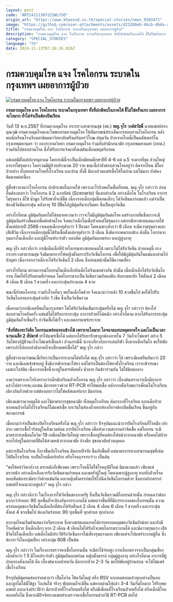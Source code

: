 ```yaml
---
layout: post
code: "ART24111307222WLYSQ"
origin_url: "https://www.khaosod.co.th/special-stories/news_9503471"
image: "https://github.com/user-attachments/assets/d23280eb-4bcb-4bda-ad88-bb668223339e"
title: "กรมควบคุมโรค แจง โรคไอกรน ระบาดในกรุงเทพฯ เผยอาการผู้ป่วย"
description: "กรมควบคุมโรค แจง โรคไอกรน ระบาดในกรุงเทพฯ ทั้งที่ปกติพบในภาคใต้ ชี้ไม่ใช่ครั้งแรก เผยอาการจะไอมาก ย้ำไม่จำเป็นต้องปิดเรียน"
category: "SPECIAL_STORIES"
language: "th"
date: 2024-11-13T07:26:26.826Z
---
```


# กรมควบคุมโรค แจง โรคไอกรน ระบาดในกรุงเทพฯ เผยอาการผู้ป่วย

[![กรมควบคุมโรค แจง โรคไอกรน ระบาดในกรุงเทพฯ เผยอาการผู้ป่วย](https://www.khaosod.co.th/wpapp/uploads/2024/11/Pertussis.jpg "กรมควบคุมโรค แจง โรคไอกรน ระบาดในกรุงเทพฯ เผยอาการผู้ป่วย")](https://www.khaosod.co.th/wpapp/uploads/2024/11/Pertussis.jpg)

**กรมควบคุมโรค แจง โรคไอกรน ระบาดในกรุงเทพฯ ทั้งที่ปกติพบในภาคใต้ ชี้ไม่ใช่ครั้งแรก เผยอาการจะไอมาก ย้ำไม่จำเป็นต้องปิดเรียน**

วันที่ 13 พ.ย.2567 ที่กรมควบคุมโรค กระทรวงสาธารณสุข (สธ.) **พญ.จุไร วงค์สวัสดิ์** นายแพทย์ทรงคุณวุฒิ กรมควบคุมโรคและโฆษกกรมควบคุมโรค ให้สัมภาษณ์ประเด็นการสอบสวนโรคไอกรน หลังพบนักเรียนโรงเรียนสาธิตมหาวิทยาลัยศรีนครินทรวิโรฒ ปทุมวัน ป่วยจากโรคนี้เป็นคลัสเตอร์ในกรุงเทพมหานคร ว่า กองระบาดวิทยา กรมควบคุมโรค ร่วมกับสำนักอนามัย กรุงเทพมหานคร (กทม.) ร่วมกันไปสอบสวนโรค ซึ่งได้รับการแจ้งมาตั้งแต่ต้นเดือนพฤศจิกายน

แต่เคสมีตั้งแต่ปลายตุลาคม โดยกรณีนี้จะเป็นเด็กมัธยมศึกษาปีที่ 4-6 แต่ ม.5 จะมากที่สุด ส่วนใหญ่อาการไม่รุนแรง โดยรวมมีผู้ป่วยประมาณ 20 ราย ขณะนี้กำลังสอบสวนโรคอยู่ว่า ติดจากไหน มีใครป่วยบ้าง ทั้งสอบสวนโรคทั้งโรงเรียน และบ้าน ทั้งนี้ มีบางส่วนแพร่เชื้อให้ในบ้าน แต่ไม่มาก ยังต้องติดตามต่อเนื่อง

ผู้สื่อข่าวถามว่าโรคไอกรน ปกติจะพบในภาคใต้ เพราะอะไรถึงพบในพื้นที่กทม. พญ.จุไร กล่าวว่า ก่อนอื่นต้องบอกว่า โรคไอกรน มี 2 ฉากทัศน์ (Scenario) ที่แตกต่างกัน อย่างเด็กโต ในโรงเรียน อาการไม่รุนแรง มีไข้ น้ำมูก ไปรักษาก็จะดีขึ้น เนื่องจากเด็กกลุ่มนี้ตอนเล็กๆ ได้วัคซีนมาก่อนแล้ว แต่จำเป็นต้องมีวัคซีนกระตุ้น หลังอายุ 10 ปีขึ้นไปภูมิคุ้มกันจะเริ่มตก ซึ่งเป็นทุกวัคซีน

อย่างไรก็ตาม ภูมิคุ้มกันตกไม่ได้หมายความว่า เราจะไม่มีภูมิคุ้มกันต่อโรค แต่ร่างกายที่แข็งแรงจะมีภูมิคุ้มกันสร้างขึ้นมาเพื่อต่อต้านโรค จึงพบว่าเด็กโตเมื่อป่วยแต่ไม่รุนแรง แต่กรณีทางชายแดนภาคใต้ ตั้งแต่ปลายปี 2566 เจอเคสเด็กอายุต่ำกว่า 1 ปีลงมา โดยเฉพาะต่ำกว่า 6 เดือน จะมีความรุนแรงและเสียชีวิต เนื่องจากเด็กกลุ่มนี้ได้รับเชื้อตั้งแต่อายุต่ำกว่า 3 เดือน ซึ่งติดจากคนรอบข้าง ดังนั้น ไอกรนจะรุนแรงในเด็กเล็ก และผู้มีโรคประจำตัว หอบหืด ภูมิคุ้มกันบกพร่อง และผู้สูงอายุ

พญ.จุไร กล่าวอีกว่า กรณีเด็กเล็กที่ป่วยไอกรนทางชายแดนใต้ เพราะไม่ได้รับวัคซีน ด้วยเหตุนี้ ทางกระทรวงสาธารณสุข จึงมีมาตรการให้หญิงตั้งครรภ์รับวัคซีนไอกรน เพื่อให้มีภูมิคุ้มกันในแม่และผ่านไปยังบุตร เนื่องจากกว่าเด็กจะได้รับวัคซีนก็ 2 เดือน ซึ่งก่อนหน้านั้นก็มีความเสี่ยง

อย่างไรก็ตาม สถานการณ์ไอกรนในเด็กเล็กกับเด็กโตจึงแตกต่างกัน ดังนั้น เมื่อเด็กเล็กได้รับวัคซีนไอกรน ก็ขอให้ไปรับตามที่กำหนด โดยไอกรนจะเป็นวัคซีนรวมกับคอตีบ กับบาดทะยัก ให้ตั้งแต่ 2 เดือน 4 เดือน 6 เดือน 1 ขวบครึ่ง และกระตุ้นประมาณ 4 ขวบ

ขณะนี้ยังพบไอกรน รวมถึงโรคอื่นๆ พบในเด็กโตด้วย จึงแนะนำว่าหลัง 10 ขวบขึ้นไป ขอให้ไปรับวัคซีนไอกรนกระตุ้นด้วยอีก 1 เข็ม ซึ่งเป็นวัคซีนรวม

เมื่อถามว่ากรณีเคสที่พบในกรุงเทพฯ ไม่ได้รับวัคซีนเข็มกระตุ้นหรือไม่ พญ.จุไร กล่าวว่า ต้องไปสอบสวนโรคอีกครั้ง แต่แม้ไม่ได้รับการกระตุ้น อาการป่วยก็ไม่หนัก อย่างไรก็ตาม หากได้รับการกระตุ้น ภูมิคุ้มกันก็จะขึ้นเร็ว กำจัดเชื้อได้เร็ว และลดการแพร่กระจาย

“**สิ่งที่ต้องระวังคือ ไอกรนแพร่คนรอบข้างได้ เพราะจะไอมาก ไอจนจะแทบหยุดหายใจ และไอเป็นเวลานานเฉลี่ย 2 สัปดาห์** ทำให้แพร่เชื้อได้ แต่หากได้รับยารักษาถูกต้องภายใน 7 วันก็จะไม่แพร่ อย่าง 5 วันได้ยาปฏิชีวนะก็จะไม่แพร่เชื้อแล้ว ส่วนกรณีนี้ น่าจะเกี่ยวกับการเล่นกีฬา ซึ่งหากเด็กเริ่มไอ ขอให้พัก เพราะถ้าไปออกกำลังกายก็จะเสี่ยงแพร่เชื้อได้” พญ.จุไร กล่าว

ผู้สื่อข่าวถามว่าขณะนี้เรียกว่าเป็นการระบาดได้หรือไม่ พญ.จุไร กล่าวว่า ได้ เพราะมีเคสยืนยันกว่า 20 ราย และมีเคสเข้าข่ายอยู่ ซึ่งมีการพิจารณาให้ยา แต่ไม่จำเป็นต้องให้ยาทั้งโรงเรียน เราจะพิจารณาเฉพาะใกล้ชิด เนื่องจากเชื้อนี้จะอยู่ในสารคัดหลั่ง น้ำลาย กินข้าวร่วมกัน ไม่ใช้ช้อนกลาง

ถามว่าเพราะอะไรถึงทราบว่าเด็กนักเรียนป่วยไอกรน พญ.จุไร กล่าวว่า เบื้องต้นทราบว่าเด็กมีอาการแล้วไปตรวจรพ.เอกชน มีการตรวจด้วย RT-PCR ทำให้พบเชื้อ หลังจากนั้นจึงพบว่าเพื่อนในโรงเรียนเดียวกันป่วยด้วย แต่ต้องบอกว่าไม่ใช่คลัสเตอร์แรก มีมาก่อน

เพียงแต่เราควบคุมได้ และใช้มาตรการสุขอนามัย ทั้งหยุดโรงเรียน คัดกรองที่โรงเรียน แยกเด็กป่วย หากคนป่วยไม่ไปโรงเรียนก็ไม่แพร่เชื้อ ยกเว้นในห้องป่วยยกห้องก็อาจต้องปิดชั้นเรียน ขึ้นอยู่กับสถานการณ์

เมื่อถามว่าจำเป็นต้องปิดโรงเรียนหรือไม่ พญ.จุไร กล่าวว่า ปัจจุบันแนะนำการปิดโรงเรียนที่โรคมือ เท้า ปาก เพราะเชื้อไวรัสอยู่ในสิ่งแวดล้อม การปิดโรงเรียน เพื่อทำความสะอาดกำจัดเชื้อ แต่ไอกรน จะมีมาตรการเหมือนโควิด-19 เหมือนไข้หวัดใหญ่ เพราะเชื้ออยู่ที่คนต้องใส่หน้ากากอนามัย หรือคนไม่ป่วยหากไปอยู่ในสถานที่ปิดให้สวมหน้ากากอนามัย ล้างมือ สุขอนามัยส่วนบุคคล

แต่การปิดโรงเรียน ก็อาจขึ้นกับโรงเรียน มีหลายปัจจัย ขึ้นกับพื้นที่ แต่มาตรการทางสาธารณสุขที่เน้นให้ปิดโรงเรียน จะเป็นโรคมือเท้าปาก หรือโรคอุจจาระร่วง เป็นต้น

“ขอให้อย่าวิตกกังวล ตระหนักก็เพียงพอ เพราะโรคนี้ไม่ใช่โรคอุบัติใหม่ มีมานานแล้ว เพียงแต่ตระหนัก อย่างเด็กเล็กควรรับวัคซีนตามกำหนด และขอย้ำผู้ใหญ่ โดยเฉพาะผู้สูงอายุ หากยิ่งป่วยโรคหอบหืดต้องระมัดระวังด้วยเช่นกัน และหญิงตั้งครรภ์ขอให้ไปฉีดวัคซีนไอกรนด้วย ซึ่งหากฝากครรภ์ แพทย์ก็จะแนะนำอยู่แล้ว” พญ.จุไร กล่าว

พญ.จุไร กล่าวอีกว่า ในเรื่องการให้วัคซีนของภาครัฐ ซึ่งเป็นวัคซีนรวมมีไอกรนด้วยนั้น กำหนดว่าต้องมากกว่าร้อยละ 90 ทุกพื้นที่จะป้องกันการระบาดได้ แต่พบว่าพื้นที่ที่มีการระบาดของไอกรนนั้น ความครอบคลุมของวัคซีนในเด็กเล็กที่ต้องได้รับตั้งแต่ 2 เดือน 4 เดือน 6 เดือน 1 ขวบครึ่ง และกระตุ้นตั้งแต่ 4 ขวบขึ้นไป ต้องเกินร้อยละ 90 ทุกพื้นที่ ทุกตำบล ทุกอำเภอ

หากจุดไหนเริ่มต่ำแสดงว่าเริ่มระบาด ซึ่งทางชายแดนภาคใต้การครอบคลุมของวัคซีนยังน้อย และยังมีโรคหัดด้วย ซึ่งเด็กเล็กๆ หาก 2 เดือน 4 เดือนไม่ได้รับก็จะพบไอกรนระบาดได้ และมีความรุนแรง เสียชีวิตได้ในเด็กเล็ก แต่เด็กโตมีประวัติรับวัคซีนอาจไม่เสี่ยงรุนแรงมาก เพียงแต่จะไปแพร่ระบาดผู้อื่น ซึ่งต้องระวังในกลุ่มเสี่ยง อย่างกลุ่ม 608 เป็นต้น

พญ.จุไร กล่าวว่า ในเรื่องการตรวจหาเชื้อไอกรนนั้น จะมีค่าใช้จ่ายสูง การเลือกตรวจจะเป็นกลุ่มเสี่ยง เด็กต่ำกว่า 1 ปี มีโรคประจำตัว ภูมิคุ้มกันบกพร่อม หญิงตั้งครรภ์ กลุ่มผู้สูงอายุ อย่างไรก็ตาม อาการที่ผู้ปกครองสังเกตได้ คือ เบื้องต้นจะคล้ายหวัด มีอาการป่วย 2-3 วัน ขอให้พักอยู่บ้านก่อน จะได้ไม่แพร่เชื้อโรงเรียน

ปัจจุบันมีชุดทดสอบจำหน่ายว่า เป็นโควิด ไข้หวัดใหญ่ หรือ RSV หากทดสอบแล้วทุกอย่างเป็นลบ และลูกไม่ได้มีไข้สูง วิ่งเล่นได้ จริงๆ พักผ่อนก็จะดีขึ้น แต่หากผ่านไปแล้ว 3-4 วันเริ่มไอมาก ให้รีบพบแพทย์ และแจ้งประวัติว่า มีการป่วยที่โรงเรียนหรือไม่ หรือมีเพื่อนที่โรงเรียนป่วยหรือไม่ หรือเด็กมีโรคหอบหรือไม่ ซึ่งหากมีปัจจัยทางแพทย์จะตรวจหาเชื้อไอกรนด้วยวิธี RT-PCR ต่อไป